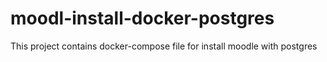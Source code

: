 # moodl-install-docker-postgres
This project contains docker-compose file for install moodle with postgres
